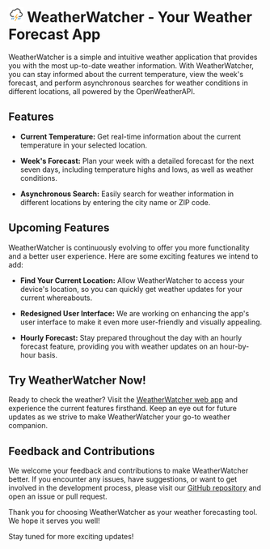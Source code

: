 # <img src = https://github.com/austinpham16/WeatherWatcher/blob/main/public/icons/11d.png alt = "WeatherWatcher Logo" width = 30 /> WeatherWatcher - Your Weather Forecast App

WeatherWatcher is a simple and intuitive weather application that provides you with the most up-to-date weather information. With WeatherWatcher, you can stay informed about the current temperature, view the week's forecast, and perform asynchronous searches for weather conditions in different locations, all powered by the OpenWeatherAPI.

## Features

- **Current Temperature:** Get real-time information about the current temperature in your selected location.

- **Week's Forecast:** Plan your week with a detailed forecast for the next seven days, including temperature highs and lows, as well as weather conditions.

- **Asynchronous Search:** Easily search for weather information in different locations by entering the city name or ZIP code.

## Upcoming Features

WeatherWatcher is continuously evolving to offer you more functionality and a better user experience. Here are some exciting features we intend to add:

- **Find Your Current Location:** Allow WeatherWatcher to access your device's location, so you can quickly get weather updates for your current whereabouts.

- **Redesigned User Interface:** We are working on enhancing the app's user interface to make it even more user-friendly and visually appealing.

- **Hourly Forecast:** Stay prepared throughout the day with an hourly forecast feature, providing you with weather updates on an hour-by-hour basis.

## Try WeatherWatcher Now!

Ready to check the weather? Visit the [WeatherWatcher web app](https://austinpham16.github.io/WeatherWatcher/) and experience the current features firsthand. Keep an eye out for future updates as we strive to make WeatherWatcher your go-to weather companion.

## Feedback and Contributions

We welcome your feedback and contributions to make WeatherWatcher better. If you encounter any issues, have suggestions, or want to get involved in the development process, please visit our [GitHub repository](https://github.com/austinpham16/WeatherWatcher) and open an issue or pull request.

Thank you for choosing WeatherWatcher as your weather forecasting tool. We hope it serves you well!

Stay tuned for more exciting updates!
